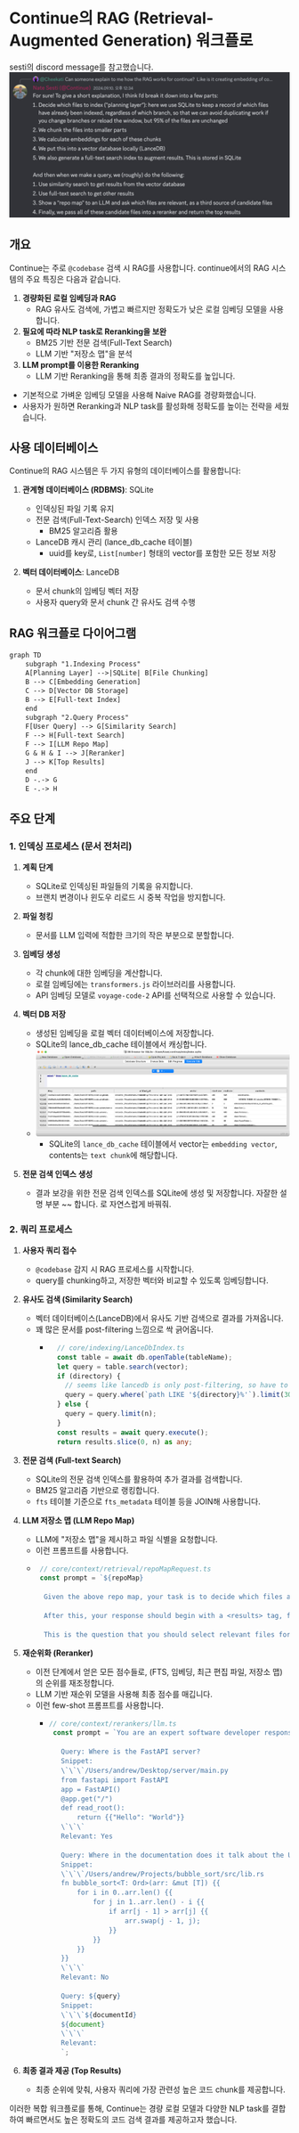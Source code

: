 # Continue의 RAG (Retrieval-Augmented Generation) 워크플로

sesti의 discord message를 참고했습니다.
![sesti-message](assets/4_sesti-message.png)

## 개요

Continue는 주로 `@codebase` 검색 시 RAG를 사용합니다. continue에서의 RAG 시스템의 주요 특징은 다음과 같습니다.

1. **경량화된 로컬 임베딩과 RAG**
   - RAG 유사도 검색에, 가볍고 빠르지만 정확도가 낮은 로컬 임베딩 모델을 사용합니다.
2. **필요에 따라 NLP task로 Reranking을 보완**
   - BM25 기반 전문 검색(Full-Text Search)
   - LLM 기반 "저장소 맵"을 분석
3. **LLM prompt를 이용한 Reranking**
   - LLM 기반 Reranking을 통해 최종 결과의 정확도를 높입니다.

- 기본적으로 가벼운 임베딩 모델을 사용해 Naive RAG를 경량화했습니다.
- 사용자가 원하면 Reranking과 NLP task를 활성화해 정확도를 높이는 전략을 세웠습니다.

## 사용 데이터베이스

Continue의 RAG 시스템은 두 가지 유형의 데이터베이스를 활용합니다:

1. **관계형 데이터베이스 (RDBMS)**: SQLite
   - 인덱싱된 파일 기록 유지
   - 전문 검색(Full-Text-Search) 인덱스 저장 및 사용
     - BM25 알고리즘 활용
   - LanceDB 캐시 관리 (lance_db_cache 테이블)
     - uuid를 key로, `List[number]` 형태의 vector를 포함한 모든 정보 저장

2. **벡터 데이터베이스**: LanceDB
   - 문서 chunk의 임베딩 벡터 저장
   - 사용자 query와 문서 chunk 간 유사도 검색 수행

## RAG 워크플로 다이어그램

```mermaid
graph TD
    subgraph "1.Indexing Process"
    A[Planning Layer] -->|SQLite| B[File Chunking]
    B --> C[Embedding Generation]
    C --> D[Vector DB Storage]
    B --> E[Full-text Index]
    end
    subgraph "2.Query Process"
    F[User Query] --> G[Similarity Search]
    F --> H[Full-text Search]
    F --> I[LLM Repo Map]
    G & H & I --> J[Reranker]
    J --> K[Top Results]
    end
    D -.-> G
    E -.-> H
```

## 주요 단계

### 1. 인덱싱 프로세스 (문서 전처리)

1. **계획 단계**
   - SQLite로 인덱싱된 파일들의 기록을 유지합니다.
   - 브랜치 변경이나 윈도우 리로드 시 중복 작업을 방지합니다.

2. **파일 청킹**
   - 문서를 LLM 입력에 적합한 크기의 작은 부분으로 분할합니다.

3. **임베딩 생성**
   - 각 chunk에 대한 임베딩을 계산합니다.
   - 로컬 임베딩에는 `transformers.js` 라이브러리를 사용합니다.
   - API 임베딩 모델로 `voyage-code-2` API를 선택적으로 사용할 수 있습니다.

4. **벡터 DB 저장**
   - 생성된 임베딩을 로컬 벡터 데이터베이스에 저장합니다.
   - SQLite의 lance_db_cache 테이블에서 캐싱합니다.
   - ![table-lance-db-cache](assets/4_lance-db-cache.png)
     - SQLite의 `lance_db_cache` 테이블에서 vector는 `embedding vector`, contents는 `text chunk`에 해당합니다.

5. **전문 검색 인덱스 생성**
   - 결과 보강을 위한 전문 검색 인덱스를 SQLite에 생성 및 저장합니다.
자잘한 설명 부분 ~~ 합니다. 로 자연스럽게 바꿔줘. 

### 2. 쿼리 프로세스

1. **사용자 쿼리 접수**
   - `@codebase` 감지 시 RAG 프로세스를 시작합니다.
   - query를 chunking하고, 저장한 벡터와 비교할 수 있도록 임베딩합니다.

2. **유사도 검색 (Similarity Search)**
   - 벡터 데이터베이스(LanceDB)에서 유사도 기반 검색으로 결과를 가져옵니다.
   - 꽤 많은 문서를 post-filtering 느낌으로 싹 긁어옵니다.
     - ```ts
         // core/indexing/LanceDbIndex.ts 
         const table = await db.openTable(tableName);
         let query = table.search(vector);
         if (directory) {
           // seems like lancedb is only post-filtering, so have to return a bunch of results and slice after
           query = query.where(`path LIKE '${directory}%'`).limit(300);
         } else {
           query = query.limit(n);
         }
         const results = await query.execute();
         return results.slice(0, n) as any;
         ```


3. **전문 검색 (Full-text Search)**
   - SQLite의 전문 검색 인덱스를 활용하여 추가 결과를 검색합니다.
   - BM25 알고리즘 기반으로 랭킹합니다.
   - `fts` 테이블 기준으로 `fts_metadata` 테이블 등을 JOIN해 사용합니다.

4. **LLM 저장소 맵 (LLM Repo Map)**
   - LLM에 "저장소 맵"을 제시하고 파일 식별을 요청합니다.
   - 이런 프롬프트를 사용합니다.
    - ```ts
       // core/context/retrieval/repoMapRequest.ts 
       const prompt = `${repoMap}

        Given the above repo map, your task is to decide which files are most likely to be relevant in answering a question. Before giving your answer, you should write your reasoning about which files/folders are most important. This thinking should start with a <reasoning> tag, followed by a paragraph explaining your reasoning, and then a closing </reasoning> tag on the last line.

        After this, your response should begin with a <results> tag, followed by a list of each file, one per line, and then a closing </results> tag on the last line. You should select between 5 and 10 files. The names that you list should be the full path from the root of the repo, not just the basename of the file.

        This is the question that you should select relevant files for: "${input}"`;
        ```

5. **재순위화 (Reranker)**
   - 이전 단계에서 얻은 모든 점수들로, (FTS, 임베딩, 최근 편집 파일, 저장소 맵)의 순위를 재조정합니다.
   - LLM 기반 재순위 모델을 사용해 최종 점수를 매깁니다.
   - 이런 few-shot 프롬프트를 사용합니다.
     - ```ts
       // core/context/rerankers/llm.ts 
        const prompt = `You are an expert software developer responsible for helping detect whether the retrieved snippet of code is relevant to the query. For a given input, you need to output a single word: "Yes" or "No" indicating the retrieved snippet is relevant to the query.

          Query: Where is the FastAPI server?
          Snippet:
          \`\`\`/Users/andrew/Desktop/server/main.py
          from fastapi import FastAPI
          app = FastAPI()
          @app.get("/")
          def read_root():
              return {{"Hello": "World"}}
          \`\`\`
          Relevant: Yes

          Query: Where in the documentation does it talk about the UI?
          Snippet:
          \`\`\`/Users/andrew/Projects/bubble_sort/src/lib.rs
          fn bubble_sort<T: Ord>(arr: &mut [T]) {{
              for i in 0..arr.len() {{
                  for j in 1..arr.len() - i {{
                      if arr[j - 1] > arr[j] {{
                          arr.swap(j - 1, j);
                      }}
                  }}
              }}
          }}
          \`\`\`
          Relevant: No

          Query: ${query}
          Snippet:
          \`\`\`${documentId}
          ${document}
          \`\`\`
          Relevant: 
          `;
          ```

6. **최종 결과 제공 (Top Results)**
   - 최종 순위에 맞춰, 사용자 쿼리에 가장 관련성 높은 코드 chunk를 제공합니다.

이러한 복합 워크플로를 통해, Continue는 경량 로컬 모델과 다양한 NLP task를 결합하여 빠르면서도 높은 정확도의 코드 검색 결과를 제공하고자 했습니다.